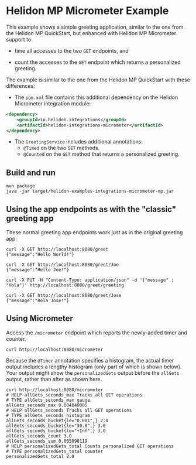 # Helidon MP Micrometer Example

This example shows a simple greeting application, similar to the one from the Helidon MP 
QuickStart, but enhanced with Helidon MP Micrometer support to
* time all accesses to the two `GET` endpoints, and
  
* count the accesses to the `GET` endpoint which returns a personalized 
  greeting.
  
The example is similar to the one from the Helidon MP QuickStart with these differences:
* The `pom.xml` file contains this additional dependency on the Helidon Micrometer integration 
  module:
```xml
<dependency>
    <groupId>io.helidon.integrations</groupId>
    <artifactId>helidon-integrations-micrometer</artifactId>
</dependency>
```
* The `GreetingService` includes additional annotations:
    * `@Timed` on the two `GET` methods.
    * `@Counted` on the `GET` method that returns a personalized greeting.

## Build and run

```shell
mvn package
java -jar target/helidon-examples-integrations-micrometer-mp.jar
```

## Using the app endpoints as with the "classic" greeting app

These normal greeting app endpoints work just as in the original greeting app:

```shell
curl -X GET http://localhost:8080/greet
{"message":"Hello World!"}

curl -X GET http://localhost:8080/greet/Joe
{"message":"Hello Joe!"}

curl -X PUT -H "Content-Type: application/json" -d '{"message" : "Hola"}' http://localhost:8080/greet/greeting

curl -X GET http://localhost:8080/greet/Jose
{"message":"Hola Jose!"}
```

## Using Micrometer

Access the `/micrometer` endpoint which reports the newly-added timer and counter.

```shell
curl http://localhost:8080/micrometer
```
Because the `@Timer` annotation specifies a histogram, 
the actual timer output includes a lengthy histogram (only part of which is shown below). 
Your output might show the `personalizedGets` output before the `allGets` output,
rather than after as shown here.

```
curl http://localhost:8080/micrometer
# HELP allGets_seconds_max Tracks all GET operations
# TYPE allGets_seconds_max gauge
allGets_seconds_max 0.004840005
# HELP allGets_seconds Tracks all GET operations
# TYPE allGets_seconds histogram
allGets_seconds_bucket{le="0.001",} 2.0
allGets_seconds_bucket{le="30.0",} 3.0
allGets_seconds_bucket{le="+Inf",} 3.0
allGets_seconds_count 3.0
allGets_seconds_sum 0.005098119
# HELP personalizedGets_total Counts personalized GET operations
# TYPE personalizedGets_total counter
personalizedGets_total 2.0
```
